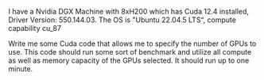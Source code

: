 I have a Nvidia DGX Machine with 8xH200 which has Cuda 12.4 installed, Driver Version: 550.144.03. The OS is "Ubuntu 22.04.5 LTS“, compute capability cu_87

Write me some Cuda code that allows me to specify the number of GPUs to use. This code should run some sort of benchmark and utilize all compute as well as memory capacity of the GPUs selected. It should run up to one minute.

